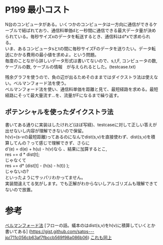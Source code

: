 # P199 最小コスト
N台のコンピュータがある。いくつかのコンピュータは一方向に通信ができるケーブルで結ばれており、通信料単価dと一秒間に通信できる最大データ量が決められている。毎秒サイズxのデータを転送するとき、通信料はd*xで求められる。  
いま、あるコンピュータsとtの間に毎秒サイズFのデータを送りたい。データ転送にかかる費用の最小値を求めよ。という問題。  
毎度のことながら詳しいデータ形式は書いてないので、s,t,F, コンピュータの数, ケーブルの数, ケーブルの情報　が与えられるとした。(testcase.txt)  
  
残余グラフを使うので、負の辺が出るためそのままではダイクストラ法は使えない。ベルマンフォード法を使う。  
ベルマンフォード法を使い、通信料単価を距離と見て、最短経路を求める。最短経路にそって最大量流す...を、流量がFになるまで繰り返す。  

## ポテンシャルを使ったダイクストラ法
書いてある通りに実装はしたけれど(ほぼ写経)、testcaseに対して正しい答えが出せないし内容が理解できないので保留。  
h(v)=(s-vの最短距離)ってあるのになんでdist(s,v)を直接使わず、dist(s,v)を積算してんの？って感じで理解できず、さらに  
d'(e) = d(e) + h(u) - h(v)なら 、結果に加算するとこ,  
res += d * dist[t];  
じゃなくて  
res += d* (dist[t] - (h(s) - h(t)) );  
じゃないの?  
といったようにサッパリわかってません。  
実装間違えてる気がします。でも正解がわからないしアルゴリズムも理解できてないので放置。  


#  参考
[ベルマンフォード法](https://qiita.com/intatonix/items/8a50556697206ee89bcd)
[フローの話。蟻本のはdist(s,v)をh(v)に積算していくとか書いてある] (https://gist.github.com/satos---jp/711c056cb63af7fbccb569f98a086b06)
[これも同上](https://www.slideshare.net/Drafaer/kmc-advanced-3)
